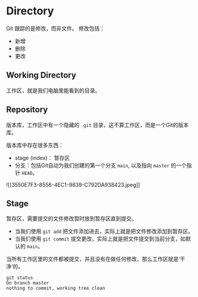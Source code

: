 # Directory
Git 跟踪的是修改，而非文件。
修改包括：
- 新增
- 删除
- 更改

## Working Directory
工作区，就是我们电脑里能看到的目录。

## Repository
版本库，工作区中有一个隐藏的 `.git` 目录，这不算工作区，而是一个Git的版本库。

版本库中存在很多东西：
- stage (index)： 暂存区
- 分支：包括Git自动为我们创建的第一个分支 `main`, 以及指向 `master` 的一个指针 `HEAD`。

![[3550E7F3-8556-4EC1-9839-C792DA938423.jpeg]]

## Stage
暂存区，需要提交的文件修改暂时放到暂存区直到提交。
- 当我们使用 `git add` 把文件添加进去，实际上就是把文件修改添加到暂存区。
- 当我们使用 `git commit` 提交更改，实际上就是把文件提交到当前分支，如默认的 `main`。

当所有工作区里的文件都被提交，并且没有在做任何修改，那么工作区就是‘干净’的。

```shell
git status
On branch master
nothing to commit, working tree clean
```


